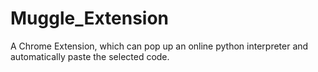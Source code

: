# Muggle_Extension
A Chrome Extension, which can pop up an online python interpreter and automatically paste the selected code.
